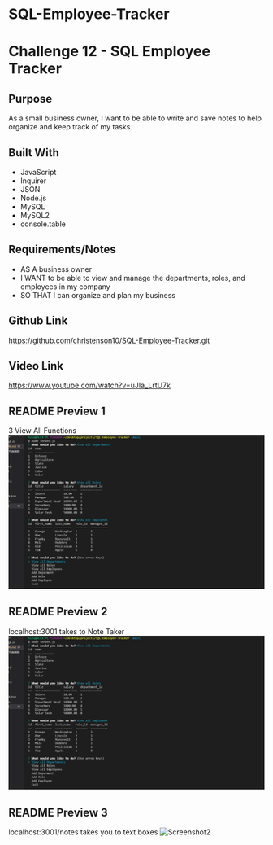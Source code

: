# SQL-Employee-Tracker

# Challenge 12 - SQL Employee Tracker

## Purpose
As a small business owner, I want to be able to write and save notes to help organize and keep track of my tasks.

## Built With
* JavaScript
* Inquirer
* JSON
* Node.js
* MySQL
* MySQL2
* console.table

## Requirements/Notes
* AS A business owner
* I WANT to be able to view and manage the departments, roles, and employees in my company
* SO THAT I can organize and plan my business

## Github Link
https://github.com/christenson10/SQL-Employee-Tracker.git
## Video Link
https://www.youtube.com/watch?v=uJIa_LrtU7k

## README Preview 1
3 View All Functions
![Screenshot1](SQLTrackerScreenshot1.jpg)

## README Preview 2
localhost:3001 takes to Note Taker
![Screenshot1](SQLTrackerScreenshot2.jpg)

## README Preview 3
localhost:3001/notes takes you to text boxes
![Screenshot2](SQLTrackerScreenshot3.jpg)